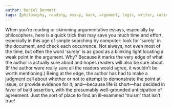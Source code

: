 ```yaml
---
author: Daniel Dennett
tags: [philosophy, reading, essay, hack, argument, logic, writer, rationality]
---
```

When you’re reading or skimming argumentative essays, especially by philosophers, here is a quick trick that may save you much time and effort, especially in this age of simple searching by computer: look for 'surely' in the document, and check each occurrence. Not always, not even most of the time, but often the word 'surely' is as good as a blinking light locating a weak point in the argument. Why? Because it marks the very edge of what the author is actually sure about and hopes readers will also be sure about. (If the author were really sure all the readers would agree, it wouldn’t be worth mentioning.) Being at the edge, the author has had to make a judgment call about whether or not to attempt to demonstrate the point at issue, or provide evidence for it, and—because life is short—has decided in favor of bald assertion, with the presumably well-grounded anticipation of agreement. Just the sort of place to find an ill-examined 'truism' that isn’t true!